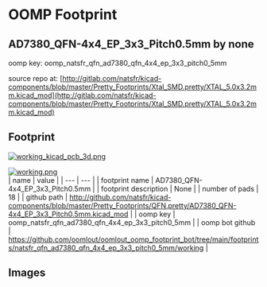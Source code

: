 # OOMP Footprint  
## AD7380_QFN-4x4_EP_3x3_Pitch0.5mm  by none  
  
oomp key: oomp_natsfr_qfn_ad7380_qfn_4x4_ep_3x3_pitch0_5mm  
  
source repo at: [http://gitlab.com/natsfr/kicad-components/blob/master/Pretty_Footprints/Xtal_SMD.pretty/XTAL_5.0x3.2mm.kicad_mod](http://gitlab.com/natsfr/kicad-components/blob/master/Pretty_Footprints/Xtal_SMD.pretty/XTAL_5.0x3.2mm.kicad_mod)  
## Footprint  
  
[![working_kicad_pcb_3d.png](working_kicad_pcb_3d_600.png)](working_kicad_pcb_3d.png)  
  
[![working.png](working_600.png)](working.png)  
| name | value | 
| --- | --- | 
| footprint name | AD7380_QFN-4x4_EP_3x3_Pitch0.5mm | 
| footprint description | None | 
| number of pads | 18 | 
| github path | http://github.com/natsfr/kicad-components/blob/master/Pretty_Footprints/QFN.pretty/AD7380_QFN-4x4_EP_3x3_Pitch0.5mm.kicad_mod | 
| oomp key | oomp_natsfr_qfn_ad7380_qfn_4x4_ep_3x3_pitch0_5mm | 
| oomp bot github | https://github.com/oomlout/oomlout_oomp_footprint_bot/tree/main/footprints/natsfr_qfn_ad7380_qfn_4x4_ep_3x3_pitch0_5mm/working | 
## Images  
